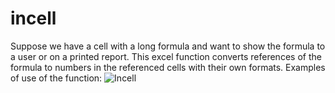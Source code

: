 # incell
Suppose we have a cell with a long formula and want to show the formula to a user or on a printed report.
This excel function converts references of the formula to numbers in the referenced cells with their own formats.
Examples of use of the function:
![Incell](https://user-images.githubusercontent.com/67434748/122976766-67d0de80-d39d-11eb-896e-693b3c4212cc.jpg)
